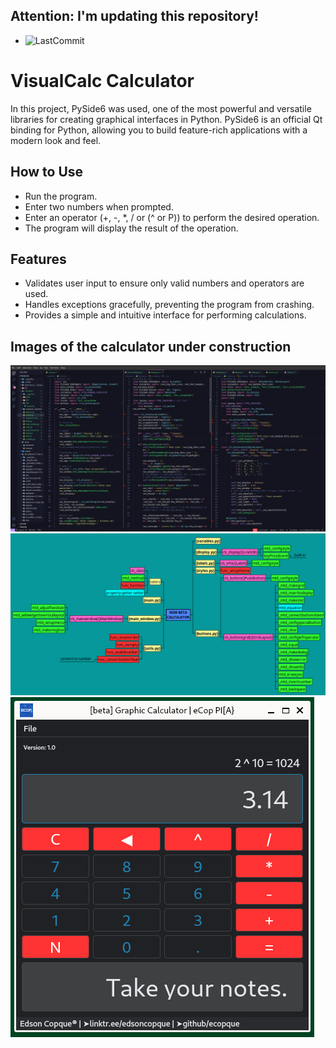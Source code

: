 ## Attention: **I'm updating this repository!**
- ![LastCommit](https://img.shields.io/github/last-commit/ecopque/visualcalc_calculator?logo=python&logoColor=white&label=Last+update&color=9bf12&&style=flat)&nbsp;

# VisualCalc Calculator

In this project, PySide6 was used, one of the most powerful and versatile libraries for creating graphical interfaces in Python. PySide6 is an official Qt binding for Python, allowing you to build feature-rich applications with a modern look and feel.

## How to Use

- Run the program.
- Enter two numbers when prompted.
- Enter an operator (+, -, *, / or (^ or P)) to perform the desired operation.
- The program will display the result of the operation.

## Features

- Validates user input to ensure only valid numbers and operators are used.
- Handles exceptions gracefully, preventing the program from crashing.
- Provides a simple and intuitive interface for performing calculations.

## Images of the calculator under construction

![2024-05-06](https://github.com/ecopque/basic_calculator/blob/main/files/final001.png)
![2024-05-06](https://github.com/ecopque/basic_calculator/blob/main/files/final002.png)
![2024-05-06](https://github.com/ecopque/basic_calculator/blob/main/files/final003.png)
